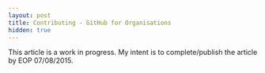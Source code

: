 ```yaml
---
layout: post
title: Contributing - GitHub for Organisations
hidden: true
---
```


This article is a work in progress. My intent is to complete/publish the article by EOP 07/08/2015.
